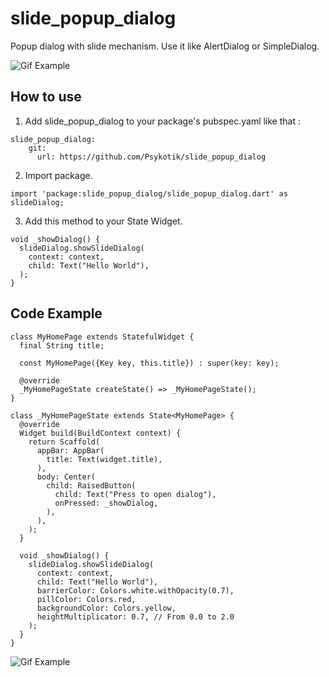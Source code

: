 # slide_popup_dialog

Popup dialog with slide mechanism. Use it like AlertDialog or SimpleDialog.

![Gif Example](https://raw.githubusercontent.com/dhimasdewanto/slide_popup_dialog/master/readme_screenshot/example.gif)

## How to use

1. Add slide_popup_dialog to your package's pubspec.yaml like that :
```
slide_popup_dialog:
    git:
      url: https://github.com/Psykotik/slide_popup_dialog
``` 

2. Import package.

```
import 'package:slide_popup_dialog/slide_popup_dialog.dart' as slideDialog;
```

3. Add this method to your State Widget.
```
void _showDialog() {
  slideDialog.showSlideDialog(
    context: context,
    child: Text("Hello World"),
  );
}
```

## Code Example

```
class MyHomePage extends StatefulWidget {
  final String title;

  const MyHomePage({Key key, this.title}) : super(key: key);

  @override
  _MyHomePageState createState() => _MyHomePageState();
}

class _MyHomePageState extends State<MyHomePage> {
  @override
  Widget build(BuildContext context) {
    return Scaffold(
      appBar: AppBar(
        title: Text(widget.title),
      ),
      body: Center(
        child: RaisedButton(
          child: Text("Press to open dialog"),
          onPressed: _showDialog,
        ),
      ),
    );
  }

  void _showDialog() {
    slideDialog.showSlideDialog(
      context: context,
      child: Text("Hello World"),
      barrierColor: Colors.white.withOpacity(0.7),
      pillColor: Colors.red,
      backgroundColor: Colors.yellow,
      heightMultiplicator: 0.7, // From 0.0 to 2.0
    );
  }
}
```

![Gif Example](https://raw.githubusercontent.com/dhimasdewanto/slide_popup_dialog/master/readme_screenshot/more_example.gif)
